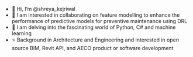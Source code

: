 - 👋 Hi, I’m @shreya_kejriwal
- 👀 I am interested in collaborating on feature modelling to enhance the performance of predictive models for preventive maintenance using DRL
- 🌱 I am delving into the fascinating world of Python, C# and machine learning
- ⭐ Background in Architecture and Engineering and interested in open source BIM, Revit API, and AECO product or software development
